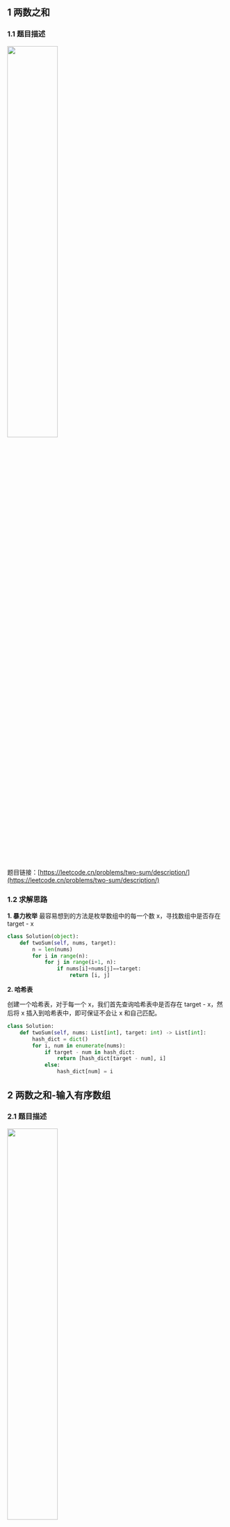 ## 1 两数之和
### 1.1 题目描述

<img src ="https://img-blog.csdnimg.cn/115c834af9a145adbf57f9f339ffcc3c.png#pic_center" width = 48%>

题目链接：[https://leetcode.cn/problems/two-sum/description/](https://leetcode.cn/problems/two-sum/description/)

### 1.2 求解思路

**1. 暴力枚举**
最容易想到的方法是枚举数组中的每一个数 x，寻找数组中是否存在 target - x

```python
class Solution(object):
    def twoSum(self, nums, target):
        n = len(nums)
        for i in range(n):
            for j in range(i+1, n):
                if nums[i]+nums[j]==target:
                    return [i, j]
```

**2. 哈希表**

创建一个哈希表，对于每一个 x，我们首先查询哈希表中是否存在 target - x，然后将 x 插入到哈希表中，即可保证不会让 x 和自己匹配。

```python
class Solution:
    def twoSum(self, nums: List[int], target: int) -> List[int]:
        hash_dict = dict()
        for i, num in enumerate(nums):
            if target - num in hash_dict:
                return [hash_dict[target - num], i]
            else:
                hash_dict[num] = i
```


## 2 两数之和-输入有序数组
### 2.1 题目描述

<img src ="https://img-blog.csdnimg.cn/e90b16c456204a99a476695f0cd0c172.png#pic_center" width = 48%>

题目链接：[https://leetcode.cn/problems/two-sum-ii-input-array-is-sorted/](https://leetcode.cn/problems/two-sum-ii-input-array-is-sorted/)


### 2.2 思路分析

**1. 二分查找**

在数组中找到两个数，使得它们的和等于目标值，可以首先固定第一个数，然后寻找第二个数，第二个数等于目标值减去第一个数的差。利用数组的有序性质，可以通过二分查找的方法寻找第二个数。为了避免重复寻找，在寻找第二个数时，只在第一个数的右侧寻找。

```python
class Solution:
    def twoSum(self, numbers: List[int], target: int) -> List[int]:
        n = len(numbers)
        for i in range(n):
            low, high = i + 1, n - 1
            while low <= high:
                mid = (low + high) // 2
                if numbers[mid] == target - numbers[i]:
                    return [i + 1, mid + 1]
                elif numbers[mid] > target - numbers[i]:
                    high = mid - 1
                else:
                    low = mid + 1
        
        return [-1, -1]
```

**复杂度分析**
- 时间复杂度：$O(nlog⁡n)$，其中 $n$ 是数组的长度。需要遍历数组一次确定第一个数，时间复杂度是 $O(n)$，寻找第二个数使用二分查找，时间复杂度是 $O(logn)$，因此总时间复杂度是 $O(nlogn)$。
- 空间复杂度：$O(1)$。




**2. 双指针**

思路参考自————[一张图告诉你 O(n) 的双指针解法的本质原理](https://leetcode.cn/problems/two-sum-ii-input-array-is-sorted/solutions/87919/yi-zhang-tu-gao-su-ni-on-de-shuang-zhi-zhen-jie-fa/?orderBy=most_votes)
为什么双指针往中间移动时，不会漏掉某些情况呢？

在这道题中，我们要寻找的是符合条件的一对下标 (i,j)(i, j)(i,j)，它们需要满足的约束条件是：
- i、j 都是合法的下标，即 $0 \leq i < n, 0 \leq j < n$
- i < j（题目要求）


而我们希望从中找到满足 $A[i] + A[j] == target$ 的下标 (i,j)。以 n=8 为例，这时候全部的搜索空间是：

<img src ="https://img-blog.csdnimg.cn/ccd6f26d1ceb41ccb9f510b6fd0e227d.jpeg#pic_center" width = 48%>

由于 $i、j$ 的约束条件的限制，搜索空间是白色的倒三角部分。可以看到，搜索空间的大小是 $O(n^2)$ 数量级的。如果用暴力解法求解，一次只检查一个单元格，那么时间复杂度一定是 $O(n^2)$。要想得到 $O(n)$ 的解法，我们就需要能够一次排除多个单元格。那么我们来看看，本题的双指针解法是如何削减搜索空间的：


一开始，我们检查右上方单元格 (0,7)，即计算 $A[0] + A[7]$，与 target 进行比较。如果不相等的话，则要么大于 target，要么小于 target。

<img src ="https://img-blog.csdnimg.cn/335b5249a1cd47409e99ad59dd70d3c3.jpeg#pic_center" width = 48%>

假设此时 $A[0] + A[7]$ 小于 target。这时候，我们应该去找和更大的两个数。由于 A[7] 已经是最大的数了，其他的数跟 A[0] 相加，和只会更小。也就是说 $A[0] + A[6] 、A[0] + A[5]、\cdots、A[0] + A[1]$ 也都小于 target，这些都是不合要求的解，可以一次排除。这相当于 $i=0$ 的情况全部被排除。对应用双指针解法的代码，就是 $i++$，对应于搜索空间，就是削减了一行的搜索空间，如下图所示。

<img src ="https://img-blog.csdnimg.cn/e5b35b130b324b4eb7fe9a9cba82cffa.jpeg#pic_center" width = 48%>

排除掉了搜索空间中的一行之后，我们再看剩余的搜索空间，仍然是倒三角形状。我们检查右上方的单元格 $(1,7)$，计算 $A[1] + A[7]$ 与 target 进行比较。

<img src ="https://img-blog.csdnimg.cn/192085754cf945e39bf2738466c28851.jpeg#pic_center" width = 48%>

假设此时 $A[0] + A[7]$ 大于 target。这时候，我们应该去找 和更小的两个数。由于 A[1] 已经是当前搜索空间最小的数了，其他的数跟 A[7] 相加的话，和只会更大。也就是说 $A[1] + A[7] 、A[2] + A[7]、\cdots、A[6] + A[7]$ 也都大于 target，这些都是不合要求的解，可以一次排除。这相当于 $j=0$ 的情况全部被排除。对应用双指针解法的代码，就是 $j++$，对应于搜索空间，就是削减了一列的搜索空间，如下图所示。

<img src ="https://img-blog.csdnimg.cn/b46f7ef8ae284f83abb89e97c87c0758.jpeg#pic_center" width = 48%>


可以看到，无论 $A[i] + A[j]$ 的结果是大了还是小了，我们都可以排除掉一行或者一列的搜索空间。经过 $n$ 步以后，就能排除所有的搜索空间，检查完所有的可能性。搜索空间的减小过程如下面动图所示：

<img src ="https://img-blog.csdnimg.cn/7475366987554fc5b03f81c7c4c09b4e.gif#pic_center" width = 48%>


```python
class Solution:
    def twoSum(self, numbers: List[int], target: int) -> List[int]:
        head, tail = 0, len(numbers)-1
        while head < tail:
            two_sum = numbers[head] + numbers[tail]
            if two_sum == target:
                return [head+1, tail+1]
            elif two_sum > target:
                tail -= 1
            else:
                head += 1
```

**复杂度分析**

- 时间复杂度：$O(n)$，其中 $n$ 是数组的长度。两个指针移动的总次数最多为 $n$ 次。
- 空间复杂度：$O(1)$。


## 3 三数之和
### 3.1 题目描述

<img src ="https://img-blog.csdnimg.cn/fddb00219fde407689a52836eac6282a.png#pic_center" width = 48%>

题目链接：[https://leetcode.cn/problems/3sum/](https://leetcode.cn/problems/3sum/)


### 3.2 思路分析

**1. 排序+双指针**
算法流程：
1. 特判，对于数组长度 $n$，如果数组为 `None` 或者数组长度小于 $3$，返回 []。
2. 对数组进行排序。
3. 遍历排序后数组：
    - 若 $nums[i]>0$：因为已经排序好，所以后面不可能有三个数加和等于 0，直接返回结果。
    - 对于重复元素：跳过，避免出现重复解令左指针 $L=i+1$，右指针 $R=n−1$，当 $L<R$ 时，执行循环：
        - 当 $nums[i]+nums[L]+nums[R]==0$，执行循环，判断左界和右界是否和下一位置重复，去除重复解。并同时将 $L,R$ 移到下一位置，寻找新的解
        - 若和大于 0，说明 $nums[R]$ 太大，R 左移
        - 若和小于 0，说明 nums[L] 太小，L 右移

```python
class Solution:
    def threeSum(self, nums: List[int]) -> List[List[int]]:
        nums_sorted = sorted(nums)
        result = []
        for i in range(len(nums_sorted)):
            if nums_sorted[i] > 0:                              # 排序之后如果第一个元素已经大于零，那么无论如何组合都不可能凑成三元组，直接返回结果就可以了
                return result
            '''
            # 错误去重a方法，将会漏掉-1,-1,2 这种情况
            if (nums[i] == nums[i + 1]) {
                continue;
            }
            '''
            if i>0 and nums_sorted[i] == nums_sorted[i-1]:      # 第一个数大于 0，后面的数都比它大，肯定不成立了
                continue
            left = i+1
            right = len(nums_sorted)-1
            while left < right:
                '''
                # 去重复逻辑如果放在这里，0，0，0 的情况，可能直接导致 right<=left 了，从而漏掉了 0,0,0 这种三元组
                while (right > left && nums[right] == nums[right - 1]) right--;
                while (right > left && nums[left] == nums[left + 1]) left++;
                '''
                if nums_sorted[i]+nums_sorted[left]+nums_sorted[right] == 0:
                    result.append([nums_sorted[i], nums_sorted[left], nums_sorted[right]])
                    # 在要增加 left，减小 right，但是不能重复，比如: [-2, -1, -1, -1, 3, 3, 3], 
                    # i = 0, left = 1, right = 6, [-2, -1, 3] 的答案加入后，需要排除重复的 -1 和 3
                    while left < right and nums_sorted[left] == nums_sorted[left+1]:
                        left += 1
                    while left < right and nums_sorted[right] == nums_sorted[right-1]:
                        right -= 1
                    # 找到答案时双指针同时收缩
                    left += 1
                    right -= 1
                elif nums_sorted[i]+nums_sorted[left]+nums_sorted[right] > 0:
                    right -= 1
                else:
                    left += 1

        return result
```


<img src ="https://img-blog.csdnimg.cn/e9c94225aa1a408b94283a30d59f118c.gif#pic_center" width = 48%>

**复杂度分析**
- 时间复杂度：$O(n^2)$，数组排序 $O(NlogN)$，遍历数组 $O(n)$，双指针遍历 $O(n)$，总体 $O(NlogN)+O(n)∗O(n)$，$O(n^2)$
- 空间复杂度：$O(1)$



## 4 四数之和
### 4.1 题目描述

<img src ="https://img-blog.csdnimg.cn/859ee016692d43629e0a6e59f6469c4f.png#pic_center" width = 48%>

题目链接：[https://leetcode.cn/problems/4sum/](https://leetcode.cn/problems/4sum/)


### 4.2 思路分析
**1. 排序 + 双指针**

最朴素的方法是使用四重循环枚举所有的四元组，然后使用哈希表进行去重操作，得到不包含重复四元组的最终答案。假设数组的长度是 $n$，则该方法中，枚举的时间复杂度为 $O(n^4)$，去重操作的时间复杂度和空间复杂度也很高，因此需要换一种思路。

为了避免枚举到重复四元组，则需要保证每一重循环枚举到的元素不小于其上一重循环枚举到的元素，且在同一重循环中不能多次枚举到相同的元素。

为了实现上述要求，可以对数组进行排序，并且在循环过程中遵循以下两点：
- 每一种循环枚举到的下标必须大于上一重循环枚举到的下标；
- 同一重循环中，如果当前元素与上一个元素相同，则跳过当前元素。

使用上述方法，可以避免枚举到重复四元组，但是由于仍使用四重循环，时间复杂度仍是 $O(n^4
)$。注意到数组已经被排序，因此可以使用双指针的方法去掉一重循环。

使用两重循环分别枚举前两个数，然后在两重循环枚举到的数之后使用双指针枚举剩下的两个数。假设两重循环枚举到的前两个数分别位于下标 $i$ 和 $j$，其中 $i<j$。初始时，左右指针分别指向下标 $j+1$ 和下标 $n−1$。每次计算四个数的和，并进行如下操作：
- 如果和等于 target，则将枚举到的四个数加到答案中，然后将左指针右移直到遇到不同的数，将右指针左移直到遇到不同的数；
- 如果和小于 target，则将左指针右移一位；
- 如果和大于 target，则将右指针左移一位。

使用双指针枚举剩下的两个数的时间复杂度是 $O(n)$, 因此总时间复杂度是 $O(n^3)$，低于 $O(n^4)$。

```python
class Solution:
    def fourSum(self, nums: List[int], target: int) -> List[List[int]]:
        nums_sorted = sorted(nums)
        result = []
        length = len(nums)
        for i in range(length): 
            # 剪枝处理
            if nums_sorted[i] > target and nums_sorted[i] >= 0:     # 只有满足target>=0或者nums_sorted>=[0]，必然不用遍历
                break
            # 对 nums_sorted[i] 去重
            if i > 0 and nums_sorted[i] == nums_sorted[i-1]:
                continue
            for j in range(i+1, length):        # 比原来多一层循环
                # 二级剪枝处理
                if nums_sorted[i] + nums_sorted[j] > target and nums_sorted[i] + nums_sorted[j] >= 0:
                    break   # 这里直接 return 会出错
                # 对 nums_sorted[j] 去重
                if j > i+1 and nums_sorted[j] == nums_sorted[j-1]:
                    continue
                left = j + 1
                right = length - 1
                while left < right:
                    if nums_sorted[i] + nums_sorted[j] + nums_sorted[left] + nums_sorted[right] == target:
                        result.append([nums_sorted[i], nums_sorted[j], nums_sorted[left], nums_sorted[right]])
                        while left < right and nums_sorted[left] == nums_sorted[left+1]:
                            left += 1
                        while left < right and nums_sorted[right] == nums_sorted[right-1]:
                            right -= 1
                        left += 1
                        right -= 1
                    elif nums_sorted[i] + nums_sorted[j] + nums_sorted[left] + nums_sorted[right] > target:
                        right -= 1
                    else:
                        left += 1
        return result
```

